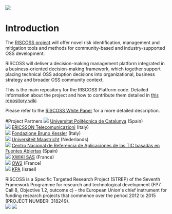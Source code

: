 ![](https://github.com/riscoss/riscoss-platform-core/wiki/images/logos/logo_riscoss_text.png)

# Introduction

The [RISCOSS project](http://www.riscoss.eu) will offer novel risk identification, management and mitigation tools and methods for community-based and industry-supported OSS development. 

RISCOSS will deliver a decision-making management platform integrated in a business-oriented decision-making framework, which together support placing technical OSS adoption decisions into organizational, business strategy and broader OSS community context.

This is the main repository for the RISCOSS Platform code. Detailed information about the project and how to contribute them detailed in  [this repository wiki](https://github.com/RISCOSS/riscoss-platform-core/wiki)

Please refer to the [RISCOSS White Paper](http://www.riscoss.eu/bin/download/Discover/Whitepaper/RISCOSS-Whitepaper.pdf) for a more detailed description.

#Project Partners
![](https://github.com/riscoss/riscoss-platform-core/wiki/images/logos/partners/upc_logo.jpg) [Universitat Politècnica de Catalunya](http://www.upc.edu/) (Spain) <br>
 ![](https://github.com/riscoss/riscoss-platform-core/wiki/images/logos/partners/ericsson_logo.jpg) [ERICSSON Telecomunicazioni](http://www.ericsson.com/it) (Italy) <br>
![](https://github.com/riscoss/riscoss-platform-core/wiki/images/logos/partners/FBK_logo.jpg) [Fondazione Bruno Kessler](http://www.fbk.eu/) (Italy) <br>
![](https://github.com/riscoss/riscoss-platform-core/wiki/images/logos/partners/maastricht_logo.jpg) [Universiteit Maastricht](http://www.maastrichtuniversity.nl/) (Nederlands) <br>
![](https://github.com/riscoss/riscoss-platform-core/wiki/images/logos/partners/cenatic_logo.jpg) [Centro Nacional de Referencia de Aplicaciones de las TIC basadas en Fuentes Abiertas](http://www.cenatic.es/) (Spain) <br>
![](https://github.com/riscoss/riscoss-platform-core/wiki/images/logos/partners/xwiki_logo.jpg) [XWIKI SAS](http://www.xwiki.com/en/) (France)  <br>
 ![](https://github.com/riscoss/riscoss-platform-core/wiki/images/logos/partners/ow2_logo.jpg) [OW2](http://www.ow2.org/) (France) <br>
 ![](https://github.com/riscoss/riscoss-platform-core/wiki/images/logos/partners/kpa_logo.jpg) [KPA](http://www.kpa-group.com/) (Israel) <br>

RISCOSS is a Specific Targeted Research Project (STREP) of the Seventh Framework Programme for research and technological development (FP7 Call 8, Objective 1.2, outcome c) - the European Union's chief instrument for funding research projects that commence over the period 2012 to 2015 (PROJECT NUMBER: 318249).<br>
 ![](https://github.com/riscoss/riscoss-platform-core/wiki/images/logos/FP7-gen-RGB-small.jpg)
 ![](https://github.com/riscoss/riscoss-platform-core/wiki/images/logos/European_Commission_Logo.jpg)
